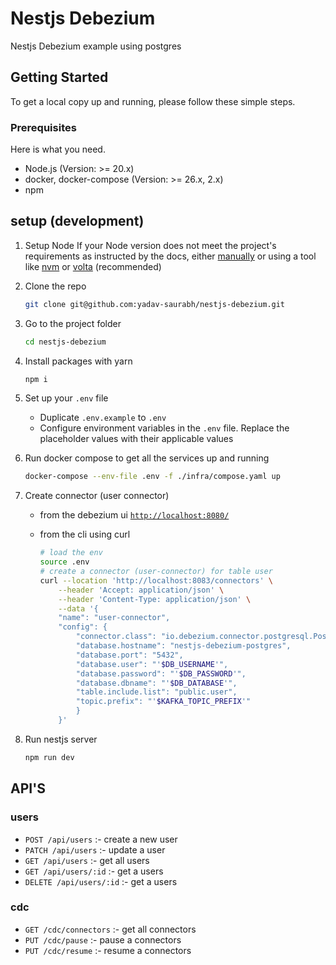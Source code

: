 # Nestjs Debezium

Nestjs Debezium example using postgres

## Getting Started

To get a local copy up and running, please follow these simple steps.

### Prerequisites

Here is what you need.

- Node.js (Version: >= 20.x)
- docker, docker-compose (Version: >= 26.x, 2.x)
- npm

## setup (development)

1. Setup Node If your Node version does not meet the project's requirements as instructed by the docs, either [manually](https://nodejs.org/dist/latest-v20.x/) or using a tool like [nvm](https://github.com/nvm-sh/nvm) or [volta](https://volta.sh/) (recommended)

2. Clone the repo

    ```bash
    git clone git@github.com:yadav-saurabh/nestjs-debezium.git
    ```

3. Go to the project folder

    ```bash
    cd nestjs-debezium
    ```

4. Install packages with yarn

    ```bash
    npm i
    ```

5. Set up your `.env` file

    - Duplicate `.env.example` to `.env`
    - Configure environment variables in the `.env` file. Replace the placeholder values with their applicable values

6. Run docker compose to get all the services up and running

    ```bash
    docker-compose --env-file .env -f ./infra/compose.yaml up
    ```

7. Create connector (user connector)

    - from the debezium ui [`http://localhost:8080/`](http://localhost:8080/)
    - from the cli using curl

        ``` bash
        # load the env
        source .env
        # create a connector (user-connector) for table user
        curl --location 'http://localhost:8083/connectors' \
            --header 'Accept: application/json' \
            --header 'Content-Type: application/json' \
            --data '{
            "name": "user-connector",
            "config": {
                "connector.class": "io.debezium.connector.postgresql.PostgresConnector",
                "database.hostname": "nestjs-debezium-postgres",
                "database.port": "5432",
                "database.user": "'$DB_USERNAME'",
                "database.password": "'$DB_PASSWORD'",
                "database.dbname": "'$DB_DATABASE'",
                "table.include.list": "public.user",
                "topic.prefix": "'$KAFKA_TOPIC_PREFIX'"
                }
            }'
        ```

8. Run nestjs server

    ```bash
    npm run dev
    ```

## API'S

### users

- `POST /api/users` :- create a new user
- `PATCH /api/users` :- update a user
- `GET /api/users` :- get all users
- `GET /api/users/:id` :- get a users
- `DELETE /api/users/:id` :- get a users

### cdc

- `GET /cdc/connectors` :- get all connectors
- `PUT /cdc/pause` :- pause a connectors
- `PUT /cdc/resume` :- resume a connectors
